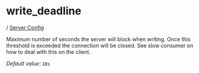 # write_deadline

/ [Server Config](../README.md) 

Maximum number of seconds the server will block when writing. Once
this threshold is exceeded the connection will be closed. See slow
consumer on how to deal with this on the client.

*Default value*: `10s`
